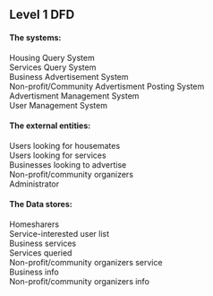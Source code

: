 ## Level 1 DFD

#### The systems:
Housing Query System\
Services Query System\
Business Advertisement System\
Non-profit/Community Advertisment Posting System\
Advertisment Management System\
User Management System


#### The external entities:
Users looking for housemates\
Users looking for services\
Businesses looking to advertise\
Non-profit/community organizers\
Administrator

#### The Data stores:
Homesharers\
Service-interested user list\
Business services\
Services queried\
Non-profit/community organizers service\
Business info\
Non-profit/community organizers info
